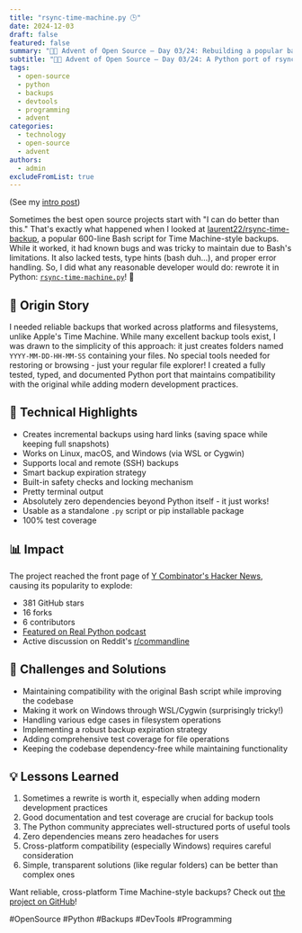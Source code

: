 ```yaml
---
title: "rsync-time-machine.py 🕒"
date: 2024-12-03
draft: false
featured: false
summary: "🎄🎁 Advent of Open Source – Day 03/24: Rebuilding a popular backup tool in Python for better reliability and cross-platform compatibility."
subtitle: "🎄🎁 Advent of Open Source – Day 03/24: A Python port of rsync-time-backup, enhancing Time Machine-style backups."
tags:
  - open-source
  - python
  - backups
  - devtools
  - programming
  - advent
categories:
  - technology
  - open-source
  - advent
authors:
  - admin
excludeFromList: true
---
```


(See my [intro post](../))

Sometimes the best open source projects start with "I can do better than this." That's exactly what happened when I looked at [laurent22/rsync-time-backup](https://github.com/laurent22/rsync-time-backup), a popular 600-line Bash script for Time Machine-style backups. While it worked, it had known bugs and was tricky to maintain due to Bash's limitations. It also lacked tests, type hints (bash duh...), and proper error handling. So, I did what any reasonable developer would do: rewrote it in Python: [`rsync-time-machine.py`](https://github.com/basnijholt/rsync-time-machine.py)! 🐍

## 📖 Origin Story

I needed reliable backups that worked across platforms and filesystems, unlike Apple's Time Machine.
While many excellent backup tools exist, I was drawn to the simplicity of this approach: it just creates folders named `YYYY-MM-DD-HH-MM-SS` containing your files.
No special tools needed for restoring or browsing - just your regular file explorer!
I created a fully tested, typed, and documented Python port that maintains compatibility with the original while adding modern development practices.

## 🔧 Technical Highlights

- Creates incremental backups using hard links (saving space while keeping full snapshots)
- Works on Linux, macOS, and Windows (via WSL or Cygwin)
- Supports local and remote (SSH) backups
- Smart backup expiration strategy
- Built-in safety checks and locking mechanism
- Pretty terminal output
- Absolutely zero dependencies beyond Python itself - it just works!
- Usable as a standalone `.py` script or pip installable package
- 100% test coverage

## 📊 Impact

The project reached the front page of [Y Combinator's Hacker News](https://news.ycombinator.com/item?id=35933238), causing its popularity to explode:

- 381 GitHub stars
- 16 forks
- 6 contributors
- [Featured on Real Python podcast](https://realpython.com/podcasts/rpp/158/#t=1588)
- Active discussion on Reddit's [r/commandline](https://www.reddit.com/r/commandline/comments/13gtnrp/ported_a_popular_untested_600_line_bash_script_to/)

## 🎯 Challenges and Solutions

- Maintaining compatibility with the original Bash script while improving the codebase
- Making it work on Windows through WSL/Cygwin (surprisingly tricky!)
- Handling various edge cases in filesystem operations
- Implementing a robust backup expiration strategy
- Adding comprehensive test coverage for file operations
- Keeping the codebase dependency-free while maintaining functionality

## 💡 Lessons Learned

1. Sometimes a rewrite is worth it, especially when adding modern development practices
2. Good documentation and test coverage are crucial for backup tools
3. The Python community appreciates well-structured ports of useful tools
4. Zero dependencies means zero headaches for users
5. Cross-platform compatibility (especially Windows) requires careful consideration
6. Simple, transparent solutions (like regular folders) can be better than complex ones

Want reliable, cross-platform Time Machine-style backups? Check out [the project on GitHub](https://github.com/basnijholt/rsync-time-machine.py)!

#OpenSource #Python #Backups #DevTools #Programming
